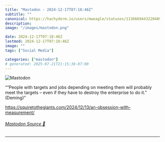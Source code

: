 ```yaml
---
title: "Mastodon - 2024-12-17T07:18:46Z"
subtitle: ""
canonical: https://hachyderm.io/users/mweagle/statuses/113666944322048950
description:
image: "/images/mastodon.png"

date: 2024-12-17T07:18:46Z
lastmod: 2024-12-17T07:18:46Z
image: ""
tags: ["Social Media"]

categories: ["mastodon"]
# generated: 2025-07-21T21:15:38-07:00
---
```

![Mastodon](/images/mastodon.png)

<p>““People with targets and jobs depending on meeting them will probably meet the targets – even if they have to destroy the enterprise to do it.” (Deming)”</p><p><a href="https://squiretothegiants.com/2024/12/13/an-obsession-with-measurement/" target="_blank" rel="nofollow noopener noreferrer" translate="no"><span class="invisible">https://</span><span class="ellipsis">squiretothegiants.com/2024/12/</span><span class="invisible">13/an-obsession-with-measurement/</span></a></p>


###### [Mastodon Source 🐘](https://hachyderm.io/@mweagle/113666944322048950)

___
